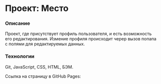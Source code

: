 # Проект: Место

### Описание

Проект, где присутствует профиль пользователя, и есть возможность его редактирования. Измение профиля происходит черер
вызов попапа с полями для редактируемых данных.

### Технологии

Git, JavaScript, СSS, HTML, БЭМ.

Сcылка на страницу в GitHub Pages: 
